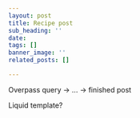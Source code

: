 ```yaml
---
layout: post
title: Recipe post
sub_heading: ''
date: 
tags: []
banner_image: ''
related_posts: []

---
```

Overpass query -> ... -> finished post

Liquid template?